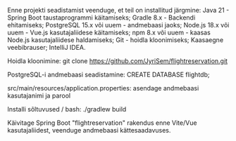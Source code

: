 Enne projekti seadistamist veenduge, et teil on installitud järgmine:
Java 21 - Spring Boot taustaprogrammi käitamiseks;
Gradle 8.x - Backendi ehitamiseks;
PostgreSQL 15.x või uuem - andmebaasi jaoks;
Node.js 18.x või uuem - Vue.js kasutajaliidese käitamiseks;
npm 8.x või uuem - kaasas Node.js kasutajaliidese haldamiseks;
Git - hoidla kloonimiseks;
Kaasaegne veebibrauser;
IntelliJ IDEA.

Hoidla kloonimine:
git clone https://github.com/JyriSem/flightreservation.git

PostgreSQL-i andmebaasi seadistamine:
CREATE DATABASE flightdb;

src/main/resources/application.properties:
asendage andmebaasi kasutajanimi ja parool

Installi sõltuvused / bash:
./gradlew build

Käivitage Spring Boot "flightreservation" rakendus enne Vite/Vue kasutajaliidest,
veenduge andmebaasi kättesaadavuses.
